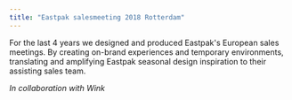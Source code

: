 ```yaml
---
title: "Eastpak salesmeeting 2018 Rotterdam"
---
```


For the last 4 years we designed and produced Eastpak's European sales meetings. By creating on-brand experiences and temporary environments, translating and amplifying Eastpak seasonal design inspiration to their assisting sales team.

_In collaboration with Wink_
